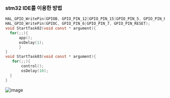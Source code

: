 ### stm32 IDE를 이용한 방법
```c
HAL_GPIO_WritePin(GPIOB, GPIO_PIN_12|GPIO_PIN_15|GPIO_PIN_5, GPIO_PIN_RESET);
HAL_GPIO_WritePin(GPIOC, GPIO_PIN_6|GPIO_PIN_7, GPIO_PIN_RESET);
void StartTask02(void const * argument){ 
  for(;;){
      app();  
      osDelay(1);
      }  
}
void StartTask03(void const * argument){
   for(;;){  
       control();
       osDelay(10);
  }
}
```
![image](https://github.com/dnfm257/cctv_ctrl/assets/143377935/0f4c9c86-6a6d-4bfc-8326-44c9f69d8718)
